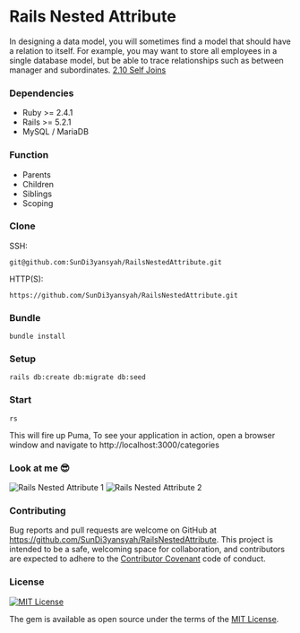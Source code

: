 # Rails Nested Attribute

In designing a data model, you will sometimes find a model that should have a relation to itself. For example, you may want to store all employees in a single database model, but be able to trace relationships such as between manager and subordinates. [2.10 Self Joins](http://guides.rubyonrails.org/association_basics.html#self-joins)


### Dependencies

- Ruby >= 2.4.1
- Rails >= 5.2.1
- MySQL / MariaDB


### Function

- Parents
- Children
- Siblings
- Scoping


### Clone

SSH:
```
git@github.com:SunDi3yansyah/RailsNestedAttribute.git
```

HTTP(S):
```
https://github.com/SunDi3yansyah/RailsNestedAttribute.git
```


### Bundle

```
bundle install
```


### Setup

```
rails db:create db:migrate db:seed
```


### Start

```
rs
```

This will fire up Puma, To see your application in action, open a browser window and navigate to http://localhost:3000/categories


### Look at me :sunglasses:

![Rails Nested Attribute 1](https://user-images.githubusercontent.com/3952281/48037165-d4bbe980-e19d-11e8-80b2-e6a54a02ed04.png)
![Rails Nested Attribute 2](https://user-images.githubusercontent.com/3952281/48037166-d5548000-e19d-11e8-9bdb-61576bb7da82.png)


### Contributing

Bug reports and pull requests are welcome on GitHub at https://github.com/SunDi3yansyah/RailsNestedAttribute. This project is intended to be a safe, welcoming space for collaboration, and contributors are expected to adhere to the [Contributor Covenant](http://contributor-covenant.org) code of conduct.


### License

[![MIT License](https://img.shields.io/dub/l/vibe-d.svg)](http://opensource.org/licenses/MIT)

The gem is available as open source under the terms of the [MIT License](http://opensource.org/licenses/MIT).
